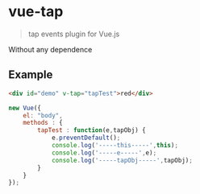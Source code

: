 # vue-tap

> tap events plugin for Vue.js

Without any dependence

## Example

```html
<div id="demo" v-tap="tapTest">red</div>
```

```javascript
new Vue({
	el: "body",
	methods : {
		tapTest : function(e,tapObj) {
			e.preventDefault();
			console.log('-----this-----',this);
			console.log('-----e-----',e);
			console.log('-----tapObj-----',tapObj);
		}
	}
});
```


